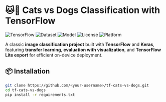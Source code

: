 # 🐱🐶 Cats vs Dogs Classification with TensorFlow

![TensorFlow](https://img.shields.io/badge/TensorFlow-2.x-orange?logo=tensorflow)
![Dataset](https://img.shields.io/badge/Dataset-Cats%20vs%20Dogs-blue?logo=google)
![Model](https://img.shields.io/badge/Model-MobileNetV2-success)
![License](https://img.shields.io/badge/License-MIT-green)
![Platform](https://img.shields.io/badge/Deploy-TFLite-lightgrey?logo=android)

A classic **image classification project** built with **TensorFlow** and **Keras**,  
featuring **transfer learning**, **evaluation with visualization**, and **TensorFlow Lite export** for efficient on-device deployment.

## 📦 Installation
```bash
git clone https://github.com/<your-username>/tf-cats-vs-dogs.git
cd tf-cats-vs-dogs
pip install -r requirements.txt
